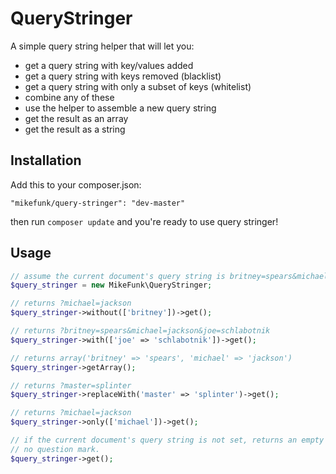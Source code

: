 QueryStringer
=============

A simple query string helper that will let you:

* get a query string with key/values added
* get a query string with keys removed (blacklist)
* get a query string with only a subset of keys (whitelist)
* combine any of these
* use the helper to assemble a new query string
* get the result as an array
* get the result as a string

## Installation

Add this to your composer.json:

```"mikefunk/query-stringer": "dev-master"```

then run ```composer update``` and you're ready to use query stringer!

## Usage

```php
// assume the current document's query string is britney=spears&michael=jackson
$query_stringer = new MikeFunk\QueryStringer;

// returns ?michael=jackson
$query_stringer->without(['britney'])->get();

// returns ?britney=spears&michael=jackson&joe=schlabotnik
$query_stringer->with(['joe' => 'schlabotnik'])->get();

// returns array('britney' => 'spears', 'michael' => 'jackson')
$query_stringer->getArray();

// returns ?master=splinter
$query_stringer->replaceWith('master' => 'splinter')->get();

// returns ?michael=jackson
$query_stringer->only(['michael'])->get();

// if the current document's query string is not set, returns an empty string.
// no question mark.
$query_stringer->get();
```
